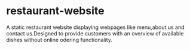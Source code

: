 # restaurant-website
 A static restaurant website displaying webpages like menu,about us and contact us.Designed to provide customers with an overview of available dishes without online odering functionality.
